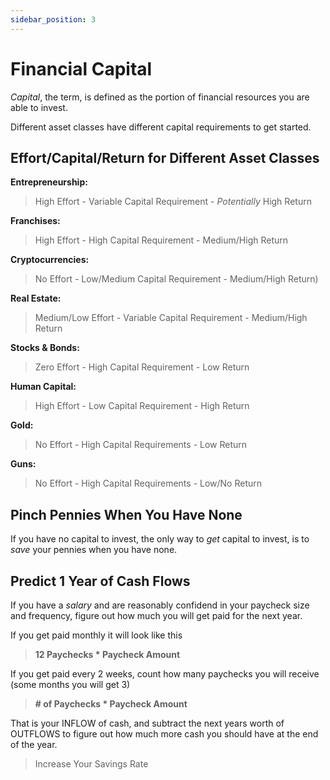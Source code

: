 ```yaml
---
sidebar_position: 3
---
```


# Financial Capital

*Capital*, the term, is defined as the portion of financial resources you are able to invest. 

Different asset classes have different capital requirements to get started.

## Effort/Capital/Return for Different Asset Classes

**Entrepreneurship:**
>High Effort - Variable Capital Requirement - *Potentially* High Return

**Franchises:**
>High Effort - High Capital Requirement - Medium/High Return

**Cryptocurrencies:**
>No Effort - Low/Medium Capital Requirement - Medium/High Return)

**Real Estate:**
>Medium/Low Effort - Variable Capital Requirement - Medium/High Return

**Stocks & Bonds:**
>Zero Effort - High Capital Requirement - Low Return

**Human Capital:**
>High Effort - Low Capital Requirement - High Return

**Gold:**
>No Effort - High Capital Requirements - Low Return

**Guns:**
>No Effort - High Capital Requirements - Low/No Return

## Pinch Pennies When You Have None

If you have no capital to invest, the only way to *get* capital to invest, is to *save* your pennies when you have none.

## Predict 1 Year of Cash Flows

If you have a *salary* and are reasonably confidend in your paycheck size and frequency, figure out how much you will get paid for the next year. 

If you get paid monthly it will look like this
>**12 Paychecks * Paycheck Amount**

If you get paid every 2 weeks, count how many paychecks you will receive (some months you will get 3)
>**# of Paychecks * Paycheck Amount**

That is your INFLOW of cash, and subtract the next years worth of OUTFLOWS to figure out how much more cash you should have at the end of the year.

>Increase Your Savings Rate